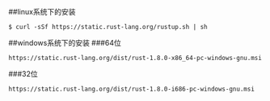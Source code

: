 ##linux系统下的安装
```
$ curl -sSf https://static.rust-lang.org/rustup.sh | sh
```

##windows系统下的安装
###64位
```
https://static.rust-lang.org/dist/rust-1.8.0-x86_64-pc-windows-gnu.msi
```
###32位
```
https://static.rust-lang.org/dist/rust-1.8.0-i686-pc-windows-gnu.msi
```
